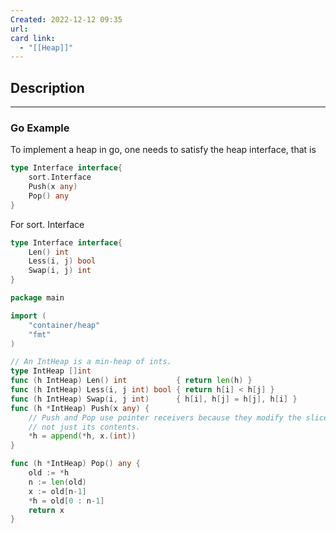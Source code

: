 ```yaml
---
Created: 2022-12-12 09:35
url: 
card link:
  - "[[Heap]]"
---
```

## Description
---


### Go Example

To implement a heap in go, one needs to satisfy the heap interface, that is

```go
type Interface interface{
	sort.Interface
	Push(x any)
	Pop() any
}
```

For sort. Interface

```go
type Interface interface{
	Len() int
	Less(i, j) bool
	Swap(i, j) int
}
```

```go
package main

import (
	"container/heap"
	"fmt"
)

// An IntHeap is a min-heap of ints.
type IntHeap []int
func (h IntHeap) Len() int           { return len(h) }
func (h IntHeap) Less(i, j int) bool { return h[i] < h[j] }
func (h IntHeap) Swap(i, j int)      { h[i], h[j] = h[j], h[i] }
func (h *IntHeap) Push(x any) {
	// Push and Pop use pointer receivers because they modify the slice's length,
	// not just its contents.
	*h = append(*h, x.(int))
}

func (h *IntHeap) Pop() any {
	old := *h
	n := len(old)
	x := old[n-1]
	*h = old[0 : n-1]
	return x
}
